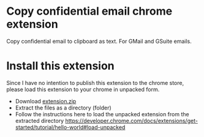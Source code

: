 # Copy confidential email chrome extension
Copy confidential email to clipboard as text. For GMail and GSuite emails.

# Install this extension
Since I have no intention to publish this extension to the chrome store, please load this extension to your chrome in unpacked form.

- Download [extension.zip](https://yakshag.github.io/copy-confidential-email-chrome-extension/extension.zip)
- Extract the files as a directory (folder)
- Follow the instructions here to load the unpacked extension from the extracted directory https://developer.chrome.com/docs/extensions/get-started/tutorial/hello-world#load-unpacked
